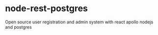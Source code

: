 # node-rest-postgres
Open source user registration and admin system with react apollo nodejs and postgres



